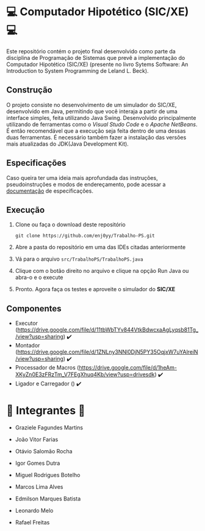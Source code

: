 # 💻 **Computador Hipotético (SIC/XE)** 💻
Este repositório contém o projeto final desenvolvido como parte da disciplina de Programação de Sistemas que prevê a implementação do Computador Hipotético (SIC/XE) (presente no livro Sytems Software: An Introduction to System Programming de Leland L. Beck).

## Construção
O projeto consiste no desenvolvimento de um simulador do SIC/XE, desenvolvido em Java, permitindo que você interaja a partir de uma interface simples, feita utilizando Java Swing. Desenvolvido principalmente utilizando de ferramentas como o *Visual Studo Code* e o *Apache NetBeans*. É então recomendável que a execução seja feita dentro de uma dessas duas ferramentas. É necessário também fazer a instalação das versões mais atualizadas do JDK(Java Development Kit).

## Especificações
Caso queira ter uma ideia mais aprofundada das instruções, pseudoinstruções e modos de endereçamento, pode acessar a [documentação](https://docs.google.com/document/d/1GtI9dttAeRHsBylN86nAUqaykJP78BXk8GI2fD5ATA8/edit?usp=sharing) de especificações.

## Execução
1. Clone ou faça o download deste repositório
   
   ```
   git clone https://github.com/enj0yy/Trabalho-PS.git
   ```
3. Abre a pasta do repositório em uma das IDEs citadas anteriormente
4. Vá para o arquivo `src/TrabalhoPS/TrabalhoPS.java`
5. Clique com o botão direito no arquivo e clique na opção Run Java ou abra-o e o execute
6. Pronto. Agora faça os testes e aproveite o simulador do **SIC/XE**

## Componentes
- Executor (https://drive.google.com/file/d/11tbWbTYv844VtkBdwcxaAgLyqsb81Tg_/view?usp=sharing) ✔️
- Montador (https://drive.google.com/file/d/1ZNLny3NNl0DjN5PY35OqjxW7uYAlreiN/view?usp=sharing) ✔️
- Processador de Macros (https://drive.google.com/file/d/1heAm-XKyZn0E3zFRzTm_V7FEgXhuq4Kb/view?usp=drivesdk) ✔️
- Ligador e Carregador () ✔️

# 👥 **Integrantes** 👥

- Graziele Fagundes Martins

- João Vitor Farias

- Otávio Salomão Rocha

- Igor Gomes Dutra

- Miguel Rodrigues Botelho

- Marcos Lima Alves

- Edmilson Marques Batista

- Leonardo Melo
  
- Rafael Freitas
